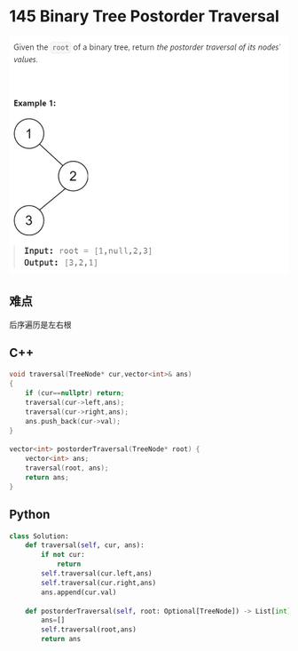 # 145 Binary Tree Postorder Traversal
![alt text](image.png)

## 难点
后序遍历是左右根

## C++
``` C++
void traversal(TreeNode* cur,vector<int>& ans)
{
    if (cur==nullptr) return;
    traversal(cur->left,ans);
    traversal(cur->right,ans);
    ans.push_back(cur->val);
}

vector<int> postorderTraversal(TreeNode* root) {
    vector<int> ans;
    traversal(root, ans);
    return ans;
}
```

## Python
``` Python
class Solution:
    def traversal(self, cur, ans):
        if not cur:
            return
        self.traversal(cur.left,ans)
        self.traversal(cur.right,ans)
        ans.append(cur.val)

    def postorderTraversal(self, root: Optional[TreeNode]) -> List[int]:
        ans=[]
        self.traversal(root,ans)
        return ans
```
